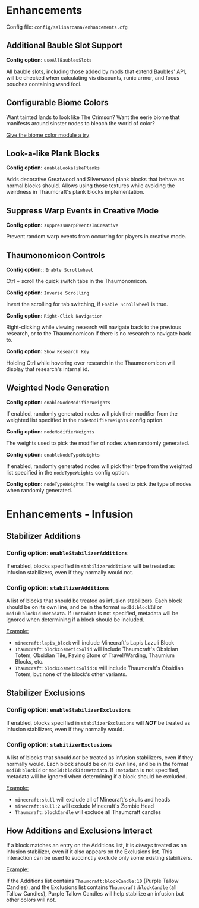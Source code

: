 # Enhancements

Config file: `config/salisarcana/enhancements.cfg`

## Additional Bauble Slot Support

**Config option:** `useAllBaublesSlots`

All bauble slots, including those added by mods that extend Baubles' API, will be checked when
calculating vis discounts, runic armor, and focus pouches containing wand foci.

## Configurable Biome Colors
Want tainted lands to look like The Crimson? Want the eerie biome that manifests around sinster nodes to bleach the world of color?

[Give the biome color module a try](./biome-colors.md)

## Look-a-like Plank Blocks

**Config option:** `enableLookalikePlanks`

Adds decorative Greatwood and Silverwood plank blocks that behave as normal blocks should. Allows using those textures
while avoiding the weirdness in Thaumcraft's plank blocks implementation.

## Suppress Warp Events in Creative Mode

**Config option:** `suppressWarpEventsInCreative`

Prevent random warp events from occurring for players in creative mode.

## Thaumonomicon Controls

**Config option:**: `Enable Scrollwheel`

Ctrl + scroll the quick switch tabs in the Thaumonomicon.

**Config option:** `Inverse Scrolling`

Invert the scrolling for tab switching, if `Enable Scrollwheel` is true.

**Config option:** `Right-Click Navigation`

Right-clicking while viewing research will navigate back to the previous research, or to the Thaumonomicon if there
is no research to navigate back to.

**Config option:** `Show Research Key`

Holding Ctrl while hovering over research in the Thaumonomicon will display that research's internal id.

## Weighted Node Generation

**Config option:** `enableNodeModifierWeights`

If enabled, randomly generated nodes will pick their modifier from the weighted list specified in the `nodeModifierWeights` config option.

**Config option:** `nodeModifierWeights`

The weights used to pick the modifier of nodes when randomly generated.

**Config option:** `enableNodeTypeWeights`

If enabled, randomly generated nodes will pick their type from the weighted list specified in the `nodeTypeWeights` config option.

**Config option:** `nodeTypeWeights`
The weights used to pick the type of nodes when randomly generated.


# Enhancements - Infusion

## Stabilizer Additions

### Config option: `enableStabilizerAdditions`

If enabled, blocks specified in `stabilizerAdditions` will be treated as infusion stabilizers, even if they normally would not.

### Config option: `stabilizerAdditions`

A list of blocks that should be treated as infusion stabilizers. Each block should be on its own line, and be in the
format `modId:blockId` or `modId:blockId:metadata`. If `:metadata` is not specified, metadata will be ignored when
determining if a block should be included.

<ins>Example:</ins>

* `minecraft:lapis_block` will include Minecraft's Lapis Lazuli Block
* `Thaumcraft:blockCosmeticSolid` will include Thaumcraft's Obsidian Totem, Obsidian Tile, Paving Stone of Travel/Warding, Thaumium Blocks, etc.
* `Thaumcraft:blockCosmeticSolid:0` will include Thaumcraft's Obsidian Totem, but none of the block's other variants.

## Stabilizer Exclusions

### Config option: `enableStabilizerExclusions`

If enabled, blocks specified in `stabilizerExclusions` will ***NOT*** be treated as infusion stabilizers, even if they normally would.

### Config option: `stabilizerExclusions`

A list of blocks that should *not* be treated as infusion stabilizers, even if they normally would. Each block should be on its own line, and be in the
format `modId:blockId` or `modId:blockId:metadata`. If `:metadata` is not specified, metadata will be ignored when
determining if a block should be excluded.

<ins>Example:</ins>

* `minecraft:skull` will exclude all of Minecraft's skulls and heads
* `minecraft:skull:2` will exclude Minecraft's Zombie Head
* `Thaumcraft:blockCandle` will exclude all Thaumcraft candles

## How Additions and Exclusions Interact

If a block matches an entry on the Additions list, it is *always* treated as an infusion stabilizer, even if it also
appears on the Exclusions list. This interaction can be used to succinctly exclude only some existing stabilizers.

<ins>Example:</ins>

If the Additions list contains `Thaumcraft:blockCandle:10` (Purple Tallow Candles), and the Exclusions list contains
`Thaumcraft:blockCandle` (all Tallow Candles), Purple Tallow Candles will help stabilize an infusion but other colors
will not.


